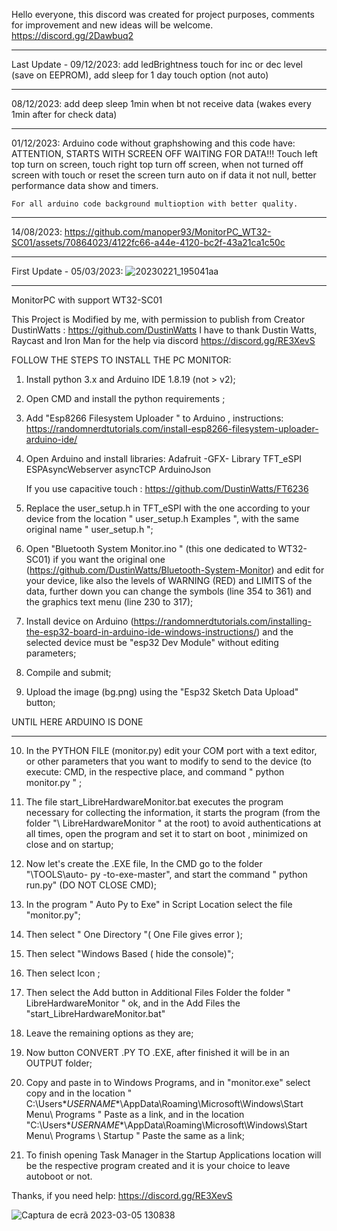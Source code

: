 Hello everyone, this discord was created for project purposes, comments for improvement and new ideas will be welcome.
https://discord.gg/2Dawbuq2

--------------------------

Last Update - 09/12/2023:
	add ledBrightness touch for inc or dec level (save on EEPROM), add sleep for 1 day touch option (not auto)
 
--------------------------

08/12/2023:
	add deep sleep 1min when bt not receive data (wakes every 1min after for check data)

--------------------------

01/12/2023:
	Arduino code without graphshowing and this code have:
	ATTENTION, STARTS WITH SCREEN OFF WAITING FOR DATA!!!
	Touch left top turn on screen, touch right top turn off screen, when not turned off screen with touch or reset the screen turn auto on if data it not null, better performance data show and timers. 
 
	For all arduino code background multioption with better quality.

--------------------------
14/08/2023:
	https://github.com/manoper93/MonitorPC_WT32-SC01/assets/70864023/4122fc66-a44e-4120-bc2f-43a21ca1c50c

--------------------------
First Update - 05/03/2023:
	![20230221_195041aa](https://user-images.githubusercontent.com/70864023/222975950-0b791d5f-fe44-46d5-a8be-7de803ef2561.jpg)

--------------------------

MonitorPC with support WT32-SC01

This Project is Modified by me, with permission to publish from Creator DustinWatts : https://github.com/DustinWatts
I have to thank Dustin Watts, Raycast and Iron Man for the help via discord https://discord.gg/RE3XevS


FOLLOW THE STEPS TO INSTALL THE PC MONITOR:

1. Install python 3.x and Arduino IDE 1.8.19 (not > v2);

2. Open CMD and install the python requirements ;

3. Add "Esp8266 Filesystem Uploader " to Arduino , instructions:
	https://randomnerdtutorials.com/install-esp8266-filesystem-uploader-arduino-ide/

4. Open Arduino and install libraries:
	Adafruit -GFX- Library
	TFT_eSPI
	ESPAsyncWebserver
	asyncTCP
	ArduinoJson
	
	If you use capacitive touch :
		https://github.com/DustinWatts/FT6236

5. Replace the user_setup.h in TFT_eSPI with the one according to your device from the location " user_setup.h Examples ", with the same original name " user_setup.h ";

6. Open "Bluetooth System Monitor.ino " (this one dedicated to WT32-SC01) if you want the original one (https://github.com/DustinWatts/Bluetooth-System-Monitor) and edit for your device, like also the levels of WARNING (RED) and LIMITS of the data, further down you can change the symbols (line 354 to 361) and the graphics text menu (line 230 to 317);

7. Install device on Arduino (https://randomnerdtutorials.com/installing-the-esp32-board-in-arduino-ide-windows-instructions/) and the selected device must be "esp32 Dev Module" without editing parameters;

8. Compile and submit;

9. Upload the image (bg.png) using the "Esp32 Sketch Data Upload" button;


UNTIL HERE ARDUINO IS DONE

--------------------------

10. In the PYTHON FILE (monitor.py) edit your COM port with a text editor, or other parameters that you want to modify to send to the device (to execute: CMD, in the respective place, and command " python monitor.py " ;

11. The file start_LibreHardwareMonitor.bat executes the program necessary for collecting the information, it starts the program (from the folder "\ LibreHardwareMonitor " at the root) to avoid authentications at all times, open the program and set it to start on boot , minimized on close and on startup;

12. Now let's create the .EXE file, In the CMD go to the folder "\TOOLS\auto- py -to-exe-master", and start the command " python run.py" (DO NOT CLOSE CMD);

13. In the program " Auto Py to Exe" in Script Location select the file "monitor.py";

14. Then select " One Directory "( One File gives error );

15. Then select "Windows Based ( hide the console)";

16. Then select Icon ;

17. Then select the Add button in Additional Files Folder the folder " LibreHardwareMonitor " ok, and in the Add Files the "start_LibreHardwareMonitor.bat"

18. Leave the remaining options as they are;

19. Now button CONVERT .PY TO .EXE, after finished it will be in an OUTPUT folder;

20. Copy and paste in to Windows Programs, and in "monitor.exe" select copy and in the location " C:\Users\**USERNAME**\AppData\Roaming\Microsoft\Windows\Start Menu\ Programs \" Paste as a link, and in the location "C:\Users\**USERNAME**\AppData\Roaming\Microsoft\Windows\Start Menu\ Programs \ Startup " Paste the same as a link;

21. To finish opening Task Manager in the Startup Applications location will be the respective program created and it is your choice to leave autoboot or not.

Thanks, if you need help: https://discord.gg/RE3XevS

![Captura de ecrã 2023-03-05 130838](https://user-images.githubusercontent.com/70864023/222975829-b03009bb-b252-49b1-9d80-63daa47c2fa2.png)

